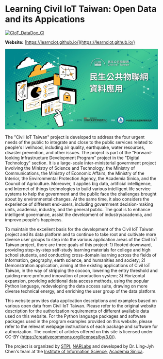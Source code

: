 # Learning Civil IoT Taiwan: Open Data and its Appications

[![CIoT_DataDoc_CI](https://github.com/LearnCIOT/LearnCIOT.github.io/actions/workflows/main.yml/badge.svg)](https://github.com/LearnCIOT/LearnCIOT.github.io/actions/workflows/main.yml)

**Website:** [https://learnciot.github.io/](https://learnciot.github.io/)

![Learning Civil IoT Taiwan](static/images/thumbnail.jpg)

The "Civil IoT Taiwan" project is developed to address the four urgent needs of the public to integrate and close to the public services related to people's livelihood, including air quality, earthquake, water resources, disaster prevention, and other issues. The project is part of the "Forward-looking Infrastructure Development Program" project in the "Digital Technology" section. It is a large-scale inter-ministerial government project involving the Ministry of Science and Technology, the Ministry of Communications, the Ministry of Economic Affairs, the Ministry of the Interior, the Environmental Protection Agency, the Academia Sinica, and the Council of Agriculture. Moreover, it applies big data, artificial intelligence, and Internet of things technologies to build various intelligent life service systems to help the government and the public face the challenges brought about by environmental changes. At the same time, it also considers the experience of different end-users, including government decision-making units, academia, industry, and the general public. The goal is to enhance intelligent governance, assist the development of industry/academia, and improve people's happiness.

To maintain the excellent basis for the development of the Civil IoT Taiwan project and its data platform and to continue to take root and cultivate more diverse user groups to step into the various application areas of the Civil IoT Taiwan project, there are three goals of this project: 1) Rooted downward, providing step-by-step self-study learning materials for college and high school students, and conducting cross-domain learning across the fields of information, geography, earth science, and humanities and society; 2) Demonstration application, aiming at the existing applications of Civil IoT Taiwan, in the way of stripping the cocoon, lowering the entry threshold and guiding more profound innovation of production system; 3) Horizontal expansion, providing additional data access methods, using the popular Python language, redeveloping the data access suite, drawing on more diverse technical energy, and enriching the user group of the data platform.

This website provides data application descriptions and examples based on various open data from Civil IoT Taiwan. Please refer to the original website description for the authorization requirements of different available data used on this website. For the Python language packages and software packages used in the program examples provided on this website, please refer to the relevant webpage instructions of each package and software for authorization. The content of articles offered on this site is licensed under CC-BY (https://creativecommons.org/licenses/by/3.0/).

The project is organized by [STPI](https://www.stpi.narl.org.tw/), [NARLabs](https://www.narlabs.org.tw/) and developed by Dr. Ling-Jyh Chen's team at the [Institute of Information Science](https://www.iis.sinica.edu.tw/), [Academia Sinica](https://www.sinica.edu.tw/). 
